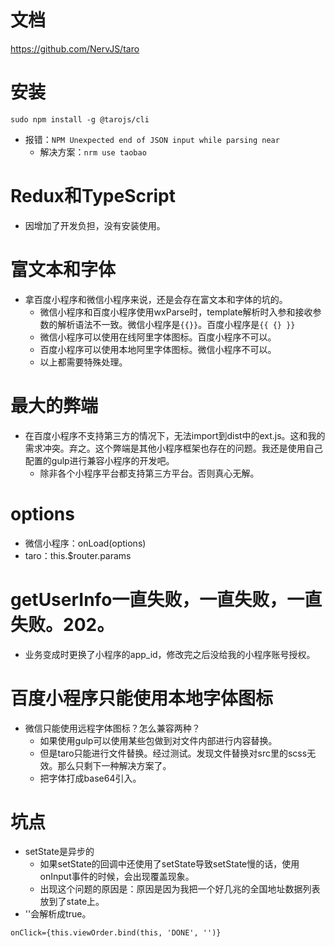 # 文档
https://github.com/NervJS/taro

# 安装
```
sudo npm install -g @tarojs/cli
```
* 报错：```NPM Unexpected end of JSON input while parsing near```
    - 解决方案：```nrm use taobao```

# Redux和TypeScript
* 因增加了开发负担，没有安装使用。

# 富文本和字体
* 拿百度小程序和微信小程序来说，还是会存在富文本和字体的坑的。
    - 微信小程序和百度小程序使用wxParse时，template解析时入参和接收参数的解析语法不一致。微信小程序是```{{}}```。百度小程序是```{{ {} }}```
    - 微信小程序可以使用在线阿里字体图标。百度小程序不可以。
    - 百度小程序可以使用本地阿里字体图标。微信小程序不可以。
    - 以上都需要特殊处理。

# 最大的弊端
* 在百度小程序不支持第三方的情况下，无法import到dist中的ext.js。这和我的需求冲突。弃之。这个弊端是其他小程序框架也存在的问题。我还是使用自己配置的gulp进行兼容小程序的开发吧。
  - 除非各个小程序平台都支持第三方平台。否则真心无解。

# options
* 微信小程序：onLoad(options)
* taro：this.$router.params

# getUserInfo一直失败，一直失败，一直失败。202。
* 业务变成时更换了小程序的app_id，修改完之后没给我的小程序账号授权。

# 百度小程序只能使用本地字体图标
* 微信只能使用远程字体图标？怎么兼容两种？
    - 如果使用gulp可以使用某些包做到对文件内部进行内容替换。
    - 但是taro只能进行文件替换。经过测试。发现文件替换对src里的scss无效。那么只剩下一种解决方案了。
    - 把字体打成base64引入。

# 坑点
* setState是异步的
    - 如果setState的回调中还使用了setState导致setState慢的话，使用onInput事件的时候，会出现覆盖现象。
    - 出现这个问题的原因是：原因是因为我把一个好几兆的全国地址数据列表放到了state上。
* ''会解析成true。
```
onClick={this.viewOrder.bind(this, 'DONE', '')}
```
